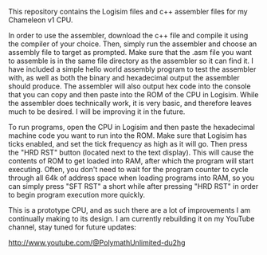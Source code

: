 This repository contains the Logisim files and c++ assembler files for my Chameleon v1 CPU.

In order to use the assembler, download the c++ file and compile it using the compiler of your choice.  Then, simply run the assembler and choose an assembly file to target as prompted.  Make sure that the .asm file you want to assemble is in the same file directory as the assembler so it can find it.  I have included a simple hello world assembly program to test the assembler with, as well as both the binary and hexadecimal output the assembler should produce.  The assembler will also output hex code into the console that you can copy and then paste into the ROM of the CPU in Logisim.  While the assembler does technically work, it is very basic, and therefore leaves much to be desired.  I will be improving it in the future.

To run programs, open the CPU in Logisim and then paste the hexadecimal machine code you want to run into the ROM.  Make sure that Logisim has ticks enabled, and set the tick frequency as high as it will go.  Then press the "HRD RST" button (located next to the text display).  This will cause the contents of ROM to get loaded into RAM, after which the program will start executing.  Often, you don't need to wait for the program counter to cycle through all 64k of address space when loading programs into RAM, so you can simply press "SFT RST" a short while after pressing "HRD RST" in order to begin program execution more quickly.

This is a prototype CPU, and as such there are a lot of improvements I am continually making to its design.  I am currently rebuilding it on my YouTube channel, stay tuned for future updates:

http://www.youtube.com/@PolymathUnlimited-du2hg
